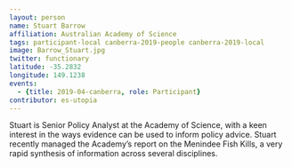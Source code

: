 ```yaml
---
layout: person
name: Stuart Barrow
affiliation: Australian Academy of Science
tags: participant-local canberra-2019-people canberra-2019-local
image: Barrow_Stuart.jpg
twitter: functionary
latitude: -35.2832
longitude: 149.1238
events:
  - {title: 2019-04-canberra, role: Participant}
contributor: es-utopia
---
```

Stuart is Senior Policy Analyst at the Academy of Science, with a keen interest in the ways evidence can be used to inform policy advice. Stuart recently managed the Academy’s report on the Menindee Fish Kills, a very rapid synthesis of information across several disciplines.